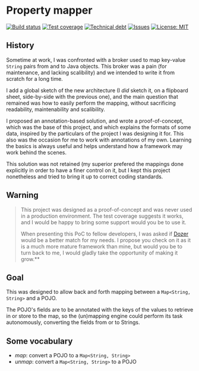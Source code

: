 # Property mapper

[travis-badge]: https://img.shields.io/travis/cyChop/property-mapper.svg
[travis]: https://travis-ci.org/cyChop/property-mapper
[sonarc-badge]: https://img.shields.io/sonar/https/sonarqube.com/org.keyboardplaying.js:beverages/coverage.svg
[sonarc]: https://sonarqube.com/overview/coverage?id=org.keyboardplaying.js:beverages
[sonarq-badge]: https://img.shields.io/sonar/https/sonarqube.com/org.keyboardplaying.js:beverages/tech_debt.svg
[sonarq]: https://sonarqube.com/overview/debt?id=org.keyboardplaying.js:beverages
[issues-badge]: https://img.shields.io/github/issues-raw/cyChop/property-mapper.svg
[issues]: https://github.com/cyChop/property-mapper/issues
[waffle]: https://waffle.io/cyChop/property-mapper
[licens-badge]: https://img.shields.io/github/license/cyChop/property-mapper.svg
[licens]: https://opensource.org/licenses/MIT

[dozer]: http://dozer.sourceforge.net/

[![Build status][travis-badge]][travis]
[![Test coverage][sonarc-badge]][sonarc]
[![Technical debt][sonarq-badge]][sonarq]
[![Issues][issues-badge]][issues]
[![License: MIT][licens-badge]][licens]

## History

Sometime at work, I was confronted with a broker used to map key-value `String` pairs from and to
Java objects. This broker was a pain (for maintenance, and lacking scalibility) and we intended to
write it from scratch for a long time.

I add a global sketch of the new architecture (I *did* sketch it, on a flipboard sheet, side-by-side
with the previous one), and the main question that remained was how to easily perform the mapping,
without sacrificing readability, maintenability and scalibility.

I proposed an annotation-based solution, and wrote a proof-of-concept, which was the base of this
project, and which explains the formats of some data, inspired by the particulars of the project I
was designing it for. This also was the occasion for me to work with annotations of my own. Learning
the basics is always useful and helps understand how a framework may work behind the scenes.

This solution was not retained (my superior prefered the mappings done explicitly in order to have a
finer control on it, but I kept this project nonetheless and tried to bring it up to correct coding
standards.

## Warning

> This project was designed as a proof-of-concept and was never used in a production environment.
The test coverage suggests it works, and I would be happy to bring some support would you be to use
it.
> 
> When presenting this PoC to fellow developers, I was asked if [Dozer] would be a better match
for my needs. I propose you check on it as it is a much more mature framework than mine, but would
you be to turn back to me, I would gladly take the opportunity of making it grow.**

## Goal

This was designed to allow back and forth mapping between a `Map<String, String>` and a POJO.

The POJO's fields are to be annotated with the keys of the values to retrieve in or store to the
map, so the (un)mapping engine could perform its task autonomously, converting the fields from or to
Strings.

## Some vocabulary

* *map*: convert a POJO to a `Map<String, String>`
* *unmap*: convert a `Map<String, String>` to a POJO
